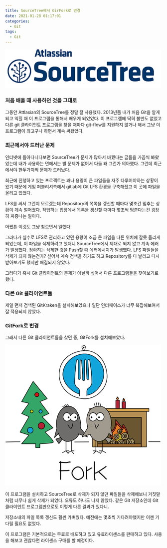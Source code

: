```yaml
---
title: SourceTree에서 GirFork로 변경
date: 2021-01-28 01:17:01
categories:
  - Git
tags:
  - Git
---
```


![](/assets/images/sourcetree_logo.png)

### 처음 배울 때 사용하던 것을 그대로

그동안 Attlasian의 SourceTree를 정말 잘 사용했다. 2013년쯤 내가 처음 Git을 알게되고 익힐 때 이 프로그램을 통해서 배우게 되었었다. 이 프로그램에 딱히 불만도 없었고 다른 git 클라이언트 프로그램을 찾을 때마다 git-flow를 지원하지 않거나 해서 그냥 이 프로그램이 최고구나 하면서 계속 써왔었다.

### 최근에서야 드러난 문제

인터넷에 돌아다니다보면 SourceTree가 문제가 많아서 바꿨다는 글들을 가끔씩 봐왔었는데 내가 사용하는 면에서는 별 문제가 없어서 다들 왜 그런가 의아했다. 그런데 최근에서야 한두가지씩 문제가 드러났다.

최근에 진행하고 있는 프로젝트는 꽤나 용량이 큰 파일들을 자주 다루어야하는 상황이 왔기 때문에 게임 퍼블리셔측에서 gitlab에 Git LFS 환경을 구축해줬고 이 곳에 파일을 올리고 있었다.

LFS를 써서 그런지 모르겠는데 Repository의 목록을 갱신할 때마다 몇초간 멈추는 상황이 계속 벌어졌다. 작업하는 입장에서 목록을 갱신할 때마다 몇초씩 멈춘다는건 굉장히 짜증나는 일이다.

어쨌튼 이것도 그냥 참으면서 일했다.

그러다가 실수로 LFS로 관리하고 있던 용량이 조금 큰 파일을 다른 위치에 잘못 올리게 되었는데, 이 파일을 삭제하려고 했더니 SourceTree에서 제대로 되지 않고 계속 에러가 발생했다. 정확히는 삭제한 것을 Push할 때 에러메시지가 발생했다. LFS 파일들을 삭제가 되지 않는건가? 싶어서 계속 검색을 하기도 하고 Repository를 다 날리고 다시 받아보기도 했지만 해결되지 않았다.

그러다가 혹시 Git 클라이언트의 문제가 아닐까 싶어서 다른 프로그램들을 찾아보기로 했다.

### 다른 Git 클라이언트들

제일 먼저 검색된 GitKraken을 설치해보았으나 일단 인터페이스가 너무 복잡해보여서 잘 적응되지 않았다.

### GitFork로 변경

그래서 다른 Git 클라이언트들을 찾던 중, GitFork를 설치해보았다.

![](/assets/images/gitfork_logo.png)

이 프로그램을 설치하고 SourceTree로 삭제가 되지 않던 파일들을 삭제해보니 거짓말처럼 너무나 쉽게 삭제가 되었다. 오류도 하나도 나지 않았다. 같은 Git 저장소인데 Git 클라이언트 프로그램만으로도 이렇게 다른 결과가 있다니.

저장소내의 파일 목록 갱신도 훨씬 가벼웠다. 예전에는 몇초씩 기다려야했지만 이젠 기다릴 필요도 없었다.

이 프로그램은 기본적으로는 무료로 배포하고 있고 유료라이센스를 판매하고 있다. 사용을 해보고 괜찮다면 라이센스 구매를 할 예정이다.
